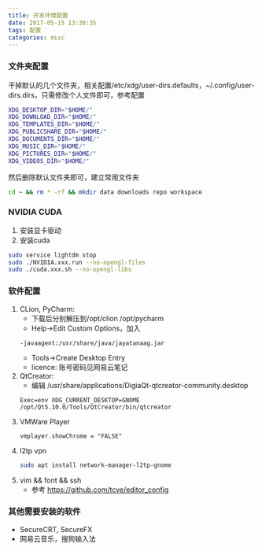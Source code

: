 ```yaml
---
title: 开发环境配置
date: 2017-05-15 13:30:35
tags: 配置
categories: misc
---
```


### 文件夹配置
干掉默认的几个文件夹，相关配置/etc/xdg/user-dirs.defaults，~/.config/user-dirs.dirs，只需修改个人文件即可，参考配置
```bash
XDG_DESKTOP_DIR="$HOME/"
XDG_DOWNLOAD_DIR="$HOME/"
XDG_TEMPLATES_DIR="$HOME/"
XDG_PUBLICSHARE_DIR="$HOME/"
XDG_DOCUMENTS_DIR="$HOME/"
XDG_MUSIC_DIR="$HOME/"
XDG_PICTURES_DIR="$HOME/"
XDG_VIDEOS_DIR="$HOME/"
```
然后删除默认文件夹即可，建立常用文件夹
```bash
cd ~ && rm * -rf && mkdir data downloads repo workspace
```

### NVIDIA CUDA
1. 安装显卡驱动
2. 安装cuda
```bash
sudo service lightdm stop
sudo ./NVIDIA.xxx.run --no-opengl-files
sudo ./cuda.xxx.sh --no-opengl-libs
```

###  软件配置
1. CLion, PyCharm: 
    * 下载后分别解压到/opt/clion /opt/pycharm
    * Help->Edit Custom Options，加入
    ```
    -javaagent:/usr/share/java/jayatanaag.jar
    ```
    * Tools->Create Desktop Entry
    * licence: 账号密码见网易云笔记
2. QtCreator:
    * 编辑 /usr/share/applications/DigiaQt-qtcreator-community.desktop
    ```
    Exec=env XDG_CURRENT_DESKTOP=GNOME /opt/Qt5.10.0/Tools/QtCreator/bin/qtcreator
    ```
3. VMWare Player
    ```
    vmplayer.showChrome = "FALSE"
    ```
4. l2tp vpn
    ```bash
    sudo apt install network-manager-l2tp-gnome
    ```
5. vim && font && ssh
    * 参考 https://github.com/tcye/editor_config
    
### 其他需要安装的软件
* SecureCRT, SecureFX
* 网易云音乐，搜狗输入法
